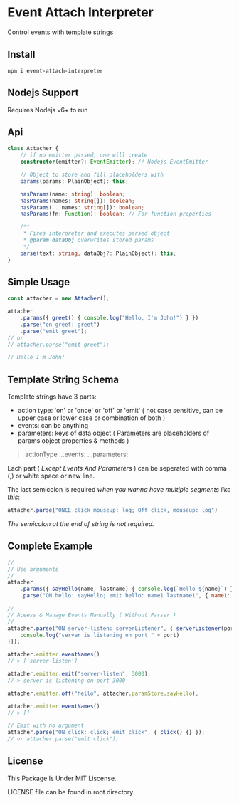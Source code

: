 # Event Attach Interpreter
Control events with template strings

## Install
```npm i event-attach-interpreter```

## Nodejs Support
Requires Nodejs v6+ to run

## Api
```ts
class Attacher {
    // if no emitter passed, one will create
    constructor(emitter?: EventEmitter); // Nodejs EventEmitter

    // Object to store and fill placeholders with
    params(params: PlainObject): this;

    hasParams(name: string): boolean;
    hasParams(names: string[]): boolean;
    hasParams(...names: string[]): boolean;
    hasParams(fn: Function): boolean; // For function properties

    /**
     * Fires interpreter and executes parsed object
     * @param dataObj overwrites stored params
     */
    parse(text: string, dataObj?: PlainObject): this;
}
```

## Simple Usage
```js
const attacher = new Attacher();

attacher
    .params({ greet() { console.log("Hello, I'm John!") } })
    .parse("on greet: greet")
    .parse("emit greet");
// or
// attacher.parse("emit greet");

// Hello I'm John!
```
## Template String Schema
Template strings have 3 parts:
- action type: 'on' or 'once' or 'off' or 'emit' ( not case sensitive, can be upper case or lower case or combination of both )
- events: can be anything
- parameters: keys of data object ( Parameters are placeholders of params object properties & methods )

> actionType ...events: ...parameters;

Each part ( *Except Events And Parameters* ) can be seperated with comma (,) or white space or new line.

The last semicolon is required *when you wanna have multiple segments like this*:
```js
attacher.parse("ONCE click mouseup: log; Off click, mouseup: log")
```
*The semicolon at the end of string is not required.*

## Complete Example
```js
//
// Use arguments
//
attacher
    .params({ sayHello(name, lastname) { console.log(`Hello ${name}`) } })
    .parse("ON hello: sayHello; emit hello: name1 lastname1", { name1: "John", lastname1: "Doe" });

//
// Aceess & Manage Events Manually ( Without Parser )
//
attacher.parse("ON server-listen: serverListener", { serverListener(port) {
    console.log("server is listening on port " + port)
}});

attacher.emitter.eventNames()
// > ['server-listen']

attacher.emitter.emit("server-listen", 3000);
// > server is listening on port 3000

attacher.emitter.off("hello", attacher.paramStore.sayHello);

attacher.emitter.eventNames()
// > []

// Emit with no argument
attacher.parse("ON click: click; emit click", { click() {} });
// or attacher.parse("emit click");
```

## License
This Package Is Under MIT Liscense.

LICENSE file can be found in root directory.